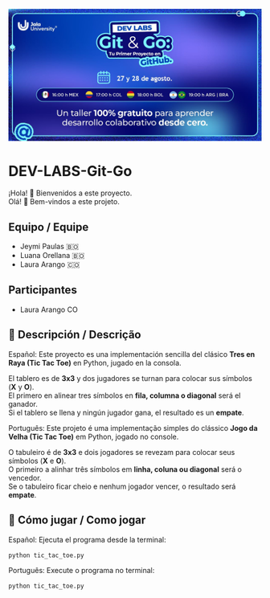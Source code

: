 
![Imagen del evento](/devlab%20intro.jpeg)

# DEV-LABS-Git-Go

¡Hola! 👋 Bienvenidos a este proyecto.  
Olá! 👋 Bem-vindos a este projeto.

## Equipo / Equipe
- Jeymi Paulas 🇧🇴 
- Luana Orellana 🇧🇴  
- Laura Arango 🇨🇴

## Participantes
- Laura Arango CO


## 📖 Descripción / Descrição

Español:
Este proyecto es una implementación sencilla del clásico **Tres en Raya (Tic Tac Toe)** en Python, jugado en la consola.  

El tablero es de **3x3** y dos jugadores se turnan para colocar sus símbolos (**X** y **O**).  
El primero en alinear tres símbolos en **fila, columna o diagonal** será el ganador.  
Si el tablero se llena y ningún jugador gana, el resultado es un **empate**.

Português:
Este projeto é uma implementação simples do clássico **Jogo da Velha (Tic Tac Toe)** em Python, jogado no console.  

O tabuleiro é de **3x3** e dois jogadores se revezam para colocar seus símbolos (**X** e **O**).  
O primeiro a alinhar três símbolos em **linha, coluna ou diagonal** será o vencedor.  
Se o tabuleiro ficar cheio e nenhum jogador vencer, o resultado será **empate**.

## 🚀 Cómo jugar / Como jogar

Español:
Ejecuta el programa desde la terminal:  
   ```bash
   python tic_tac_toe.py
   ````
Português:
Execute o programa no terminal:  
   ```bash
   python tic_tac_toe.py
   ```
